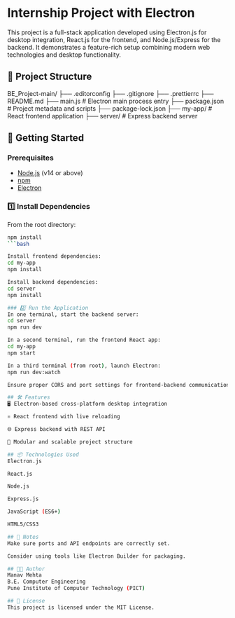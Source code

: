 # Internship Project with Electron

This project is a full-stack application developed using Electron.js for desktop integration, React.js for the frontend, and Node.js/Express for the backend. It demonstrates a feature-rich setup combining modern web technologies and desktop functionality.

## 📁 Project Structure

BE_Project-main/
├── .editorconfig
├── .gitignore
├── .prettierrc
├── README.md
├── main.js # Electron main process entry
├── package.json # Project metadata and scripts
├── package-lock.json
├── my-app/ # React frontend application
├── server/ # Express backend server

## 🚀 Getting Started

### Prerequisites

- [Node.js](https://nodejs.org/) (v14 or above)
- [npm](https://www.npmjs.com/)
- [Electron](https://www.electronjs.org/)

### 1️⃣ Install Dependencies

From the root directory:  
```bash
npm install
```bash

Install frontend dependencies:
cd my-app
npm install

Install backend dependencies:
cd server
npm install

### 2️⃣ Run the Application
In one terminal, start the backend server:
cd server
npm run dev

In a second terminal, run the frontend React app:
cd my-app
npm start

In a third terminal (from root), launch Electron:
npm run dev:watch

Ensure proper CORS and port settings for frontend-backend communication.

## 🛠 Features
🖥 Electron-based cross-platform desktop integration

⚛️ React frontend with live reloading

🌐 Express backend with REST API

🎯 Modular and scalable project structure

## 📦 Technologies Used
Electron.js

React.js

Node.js

Express.js

JavaScript (ES6+)

HTML5/CSS3

## 📌 Notes
Make sure ports and API endpoints are correctly set.

Consider using tools like Electron Builder for packaging.

## 👨‍💻 Author
Manav Mehta
B.E. Computer Engineering
Pune Institute of Computer Technology (PICT)

## 📃 License
This project is licensed under the MIT License.
